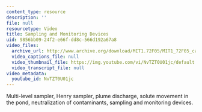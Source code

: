 ```yaml
---
content_type: resource
description: ''
file: null
resourcetype: Video
title: Sampling and Monitoring Devices
uid: 9856bb09-24f2-e66f-dd8c-566d192a67a8
video_files:
  archive_url: http://www.archive.org/download/MIT1.72F05/MIT1_72F05_cape_cod06_220k.mp4
  video_captions_file: null
  video_thumbnail_file: https://img.youtube.com/vi/NvTZT0U01jc/default.jpg
  video_transcript_file: null
video_metadata:
  youtube_id: NvTZT0U01jc
---
```


Multi-level sampler, Henry sampler, plume discharge, solute movement in the pond, neutralization of contaminants, sampling and monitoring devices.